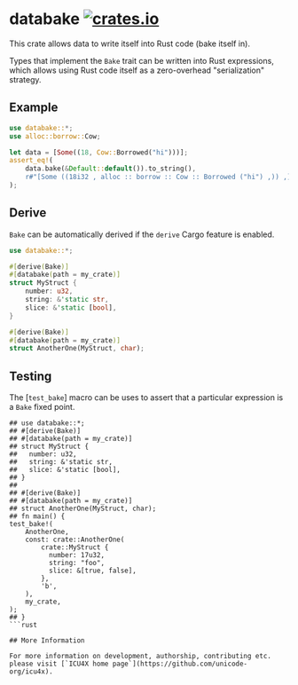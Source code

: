 # databake [![crates.io](https://img.shields.io/crates/v/databake)](https://crates.io/crates/databake)

This crate allows data to write itself into Rust code (bake itself in).

Types that implement the `Bake` trait can be written into Rust expressions,
which allows using Rust code itself as a zero-overhead "serialization" strategy.

## Example
```rust
use databake::*;
use alloc::borrow::Cow;

let data = [Some((18, Cow::Borrowed("hi")))];
assert_eq!(
    data.bake(&Default::default()).to_string(),
    r#"[Some ((18i32 , alloc :: borrow :: Cow :: Borrowed ("hi") ,)) ,]"#,
);
```

## Derive

`Bake` can be automatically derived if the `derive` Cargo feature is enabled.

```rust
use databake::*;

#[derive(Bake)]
#[databake(path = my_crate)]
struct MyStruct {
    number: u32,
    string: &'static str,
    slice: &'static [bool],
}

#[derive(Bake)]
#[databake(path = my_crate)]
struct AnotherOne(MyStruct, char);
```

## Testing
The [`test_bake`] macro can be uses to assert that a particular expression is a `Bake` fixed point.

```no_run https://github.com/rust-lang/rust/issues/98906
## use databake::*;
## #[derive(Bake)]
## #[databake(path = my_crate)]
## struct MyStruct {
##   number: u32,
##   string: &'static str,
##   slice: &'static [bool],
## }
##
## #[derive(Bake)]
## #[databake(path = my_crate)]
## struct AnotherOne(MyStruct, char);
## fn main() {
test_bake!(
    AnotherOne,
    const: crate::AnotherOne(
        crate::MyStruct {
          number: 17u32,
          string: "foo",
          slice: &[true, false],
        },
        'b',
    ),
    my_crate,
);
## }
```rust

## More Information

For more information on development, authorship, contributing etc. please visit [`ICU4X home page`](https://github.com/unicode-org/icu4x).
